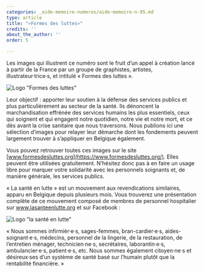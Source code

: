 ```yaml
---
categories: _aide-memoire-numeros/aide-memoire-n-95.md
type: article
title: "«Formes des luttes»"
credits: ''
about_the_author: ''
order: 5

---
```

Les images qui illustrent ce numéro sont le fruit d’un appel à création lancé à partir de la France par un groupe de graphistes, artistes, illustrateur·trice·s, et intitulé « Formes des luttes ».

![Logo "Formes des luttes"](https://www.territoires-memoire.be/assets/uploads/am95_p-2-3_logofml.jpg)

Leur objectif : apporter leur soutien à la défense des services publics et plus particulièrement au secteur de la santé. Ils dénoncent la marchandisation effrénée des services humains les plus essentiels, ceux qui soignent et qui engagent notre quotidien, notre vie et notre mort, et ce dès avant la crise sanitaire que nous traversons. Nous publions ici une sélection d’images pour relayer leur démarche dont les fondements peuvent largement trouver à s’appliquer en Belgique également.

Vous pouvez retrouver toutes ces images sur le site [www.formesdesluttes.org](https://www.formesdesluttes.org/). Elles peuvent être utilisées gratuitement. N’hésitez donc pas à en faire un usage libre pour marquer votre solidarité avec les personnels soignants et, de manière générale, les services publics.

« La santé en lutte » est un mouvement aux revendications similaires, apparu en Belgique depuis plusieurs mois. Vous trouverez une présentation complète de ce mouvement composé de membres de personnel hospitalier sur www.lasanteenlutte.org et sur Facebook :

![Logo "la santé en lutte"](https://www.territoires-memoire.be/assets/uploads/am95_p-3_encartlasanteenlutte.jpg)

« Nous sommes infirmièr·e·s, sages-femmes, bran-cardier·e·s, aides-soignant·e·s, médecins, personnel de la lingerie, de la restauration, de l’entretien ménager, technicien·ne·s, secrétaires, laborantin·e·s, ambulancier·e·s, patient·e·s, etc. Nous sommes également citoyen·ne·s et désireux·ses d’un système de santé basé sur l’humain plutôt que la rentabilité financière. »